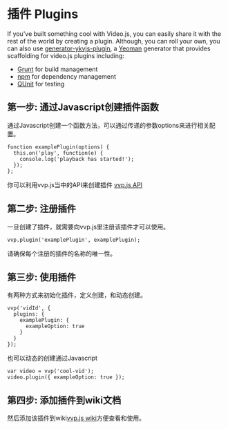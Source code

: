插件 Plugins
=======
If you've built something cool with Video.js, you can easily share it with the rest of the world by creating a plugin. Although, you can roll your own, you can also use [generator-ykvjs-plugin](https://github.com/dmlap/generator-ykvjs-plugin), a [Yeoman](http://yeoman.io) generator that provides scaffolding for video.js plugins including:
* [Grunt](http://gruntjs.com) for build management
* [npm](https://www.npmjs.org) for dependency management
* [QUnit](http://qunitjs.com) for testing

第一步: 通过Javascript创建插件函数
-----------------------------
 通过Javascript创建一个函数方法，可以通过传递的参数options来进行相关配置。

    function examplePlugin(options) {
      this.on('play', function(e) {
        console.log('playback has started!');
      });
    };

你可以利用vvp.js当中的API来创建插件 [vvp.js API](api.md)

第二步: 注册插件
-------------------------------
一旦创建了插件，就需要向vvp.js里注册该插件才可以使用。

    vvp.plugin('examplePlugin', examplePlugin);

请确保每个注册的插件的名称的唯一性。

第三步: 使用插件
----------------------
有两种方式来初始化插件，定义创建，和动态创建。

    vvp('vidId', {
      plugins: {
        examplePlugin: {
          exampleOption: true
        }
      }
    });

也可以动态的创建通过Javascript

    var video = vvp('cool-vid');
    video.plugin({ exampleOption: true });

第四步: 添加插件到wiki文档
----------------------
然后添加该插件到wiki[vvp.js wiki](https://github.com/vvpjs/vvp.js/wiki/Plugins)方便查看和使用。
